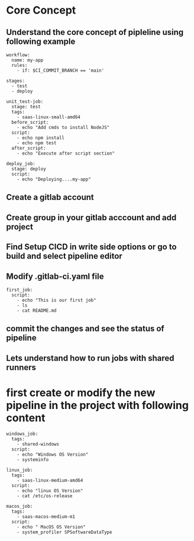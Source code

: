 # Core Concept

## Understand the core concept of pipleline using following example

```
workflow:
  name: my-app
  rules: 
    - if: $CI_COMMIT_BRANCH == 'main'

stages:
  - test
  - deploy

unit_test-job:
  stage: test
  tags:
    - saas-linux-small-amd64
  before_script:
    - echo "Add cmds to install NodeJS"
  script:
    - echo npm install
    - echo npm test
  after_script:
    - echo "Execute after script section"

deploy_job:
  stage: deploy
  script:
    - echo "Deploying....my-app"
```

## Create a gitlab account 

## Create group in your gitlab acccount and add project

## Find Setup CICD in write side options or go to build and select pipeline editor

## Modify .gitlab-ci.yaml file

```
first_job:
  script:
    - echo "This is our first job"
    - ls
    - cat README.md
```

## commit the changes and see the status of pipeline

## Lets understand how to run jobs with shared runners

# first create or modify the new pipeline in the project with following content

```
windows_job:
  tags:
    - shared-windows
  script:
    - echo "Windows OS Version"
    - systeminfo

linux_job:
  tags:
    - saas-linux-medium-amd64
  script:
    - echo "linux OS Version"
    - cat /etc/os-release

macos_job:
  tags:
    - saas-macos-medium-m1
  script:
    - echo " MacOS OS Version"
    - system_profiler SPSoftwareDataType
```
